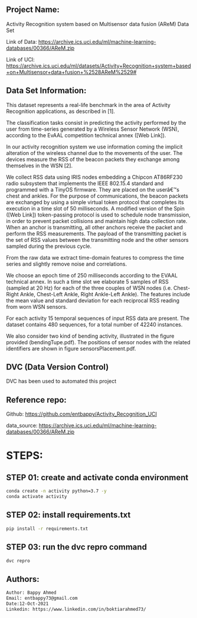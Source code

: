 ## Project Name:
Activity Recognition system based on Multisensor data fusion (AReM) Data Set 

Link of Data: https://archive.ics.uci.edu/ml/machine-learning-databases/00366/AReM.zip

Link of UCI: https://archive.ics.uci.edu/ml/datasets/Activity+Recognition+system+based+on+Multisensor+data+fusion+%2528AReM%2529#

## Data Set Information:

This dataset represents a real-life benchmark in the area of Activity Recognition applications, as described in [1].

The classification tasks consist in predicting the activity performed by the user from time-series generated by a Wireless Sensor Network (WSN), according to the EvAAL competition technical annex ([Web Link]).

In our activity recognition system we use information coming the implicit alteration of the wireless channel due to the movements of the user. The devices measure the RSS of the beacon packets they exchange among themselves in the WSN [2].

We collect RSS data using IRIS nodes embedding a Chipcon AT86RF230 radio subsystem that implements the IEEE 802.15.4 standard and programmed with a TinyOS firmware. They are placed on the userâ€™s chest and ankles. For the purpose of communications, the beacon packets are exchanged by using a simple virtual token protocol that completes its execution in a time slot of 50 milliseconds. A modified version of the Spin ([Web Link]) token-passing protocol is used to schedule node transmission, in order to prevent packet collisions and maintain high data collection rate. When an anchor is transmitting, all other anchors receive the packet and perform the RSS measurements. The payload of the transmitting packet is the set of RSS values between the transmitting node and the other sensors sampled during the previous cycle.

From the raw data we extract time-domain features to compress the time series and slightly remove noise and correlations.

We choose an epoch time of 250 milliseconds according to the EVAAL technical annex. In such a time slot we elaborate 5 samples of RSS (sampled at 20 Hz) for each of the three couples of WSN nodes (i.e. Chest-Right Ankle, Chest-Left Ankle, Right Ankle-Left Ankle). The features include the mean value and standard deviation for each reciprocal RSS reading from worn WSN sensors.

For each activity 15 temporal sequences of input RSS data are present. The dataset contains 480 sequences, for a total number of 42240 instances.

We also consider two kind of bending activity, illustrated in the figure provided (bendingTupe.pdf). The positions of sensor nodes with the related identifiers are shown in figure sensorsPlacement.pdf.

## DVC (Data Version Control)
DVC has been used to automated this project

## Reference repo:
Github: https://github.com/entbappy/Activity_Recognition_UCI

data_source: https://archive.ics.uci.edu/ml/machine-learning-databases/00366/AReM.zip

# STEPS:

## STEP 01: create and activate conda environment

```bash
conda create -n activity python=3.7 -y
conda activate activity
```
## STEP 02: install requirements.txt
```bash
pip install -r requirements.txt
```

## STEP 03: run the dvc repro command
```bash
dvc repro
```

## Authors: 
```bash
Author: Bappy Ahmed
Email: entbappy73@gmail.com
Date:12-Oct-2021
Linkedin: https://www.linkedin.com/in/boktiarahmed73/

```

